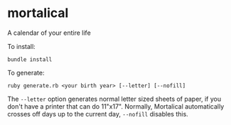 # mortalical

A calendar of your entire life

To install:

    bundle install

To generate:

    ruby generate.rb <your birth year> [--letter] [--nofill]

The `--letter` option generates normal letter sized sheets of paper, if you don't have a printer that can do 11"x17". Normally, Mortalical automatically crosses off days up to the current day, `--nofill` disables this.

